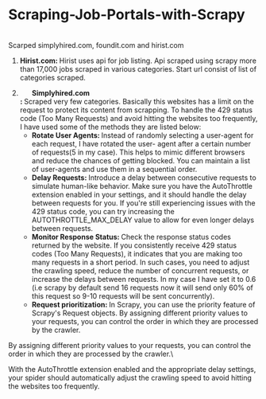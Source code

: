 # Scraping-Job-Portals-with-Scrapy
<br>
Scarped simplyhired.com, foundit.com and hirist.com<br>

<ol>
  <li><strong>Hirist.com: </strong> Hirist uses api for job listing. Api scraped using scrapy more than 17,000 jobs scraped in           various categories. Start url consist of list of categories scraped.
  </li>
  <li><strong><ul>Simplyhired.com</ul>: </strong> Scraped very few categories. Basically this websites has a limit on the request to             protect its content from scrapping. To handle the 429 status code (Too Many Requests) and avoid hitting the websites too                   frequently, I have used some of the methods they are listed below:<br>
      <ul>
        <li><strong>Rotate User Agents: </strong> Instead of randomly selecting a user-agent for each request, I have rotated the user-                  agent after a certain number of requests(5 in my case). This helps to mimic different browsers and reduce the chances of                   getting blocked. You can maintain a list of user-agents and use them in a sequential order.
        </li>
        <li><strong>Delay Requests: </strong>Introduce a delay between consecutive requests to simulate human-like behavior. Make sure               you have the AutoThrottle extension enabled in your settings, and it should handle the delay between requests for you. If                you're still experiencing issues with the 429 status code, you can try increasing the AUTOTHROTTLE_MAX_DELAY value to allow              for even longer delays between requests.
        </li>
        <li>
          <strong>Monitor Response Status: </strong>Check the response status codes returned by the website. If you consistently receive 429 status codes (Too Many Requests), it indicates that you are making too many requests in a short period. In such cases, you need to adjust the crawling speed, reduce the number of concurrent requests, or increase the delays between requests. In my case I have set it to 0.6 (i.e scrapy by default send 16 requests now it will send only 60% of this request so 9-10 requests will be sent concurrently).
        </li>
        <li>
          <strong>Request prioritization: </strong> In Scrapy, you can use the priority feature of Scrapy's Request objects. By assigning different priority values to your requests, you can control the order in which they are processed by the crawler.
        </li>
        
  </li>
 </li>
</ol>
By assigning different priority values to your requests, you can control the order in which they are processed by the crawler.\

With the AutoThrottle extension enabled and the appropriate delay settings, your spider should automatically adjust the crawling speed to avoid hitting the websites too frequently.
